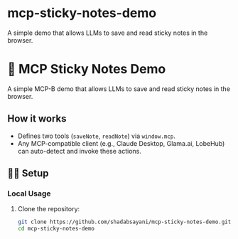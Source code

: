 # mcp-sticky-notes-demo
A simple demo that allows LLMs to save and read sticky notes in the browser.


# 📒 MCP Sticky Notes Demo

A simple MCP-B demo that allows LLMs to save and read sticky notes in the browser.

## How it works

- Defines two tools (`saveNote`, `readNote`) via `window.mcp`.
- Any MCP-compatible client (e.g., Claude Desktop, Glama.ai, LobeHub) can auto-detect and invoke these actions.

## 🧑‍💻 Setup

### Local Usage

1. Clone the repository:
   ```bash
   git clone https://github.com/shadabsayani/mcp-sticky-notes-demo.git
   cd mcp-sticky-notes-demo
